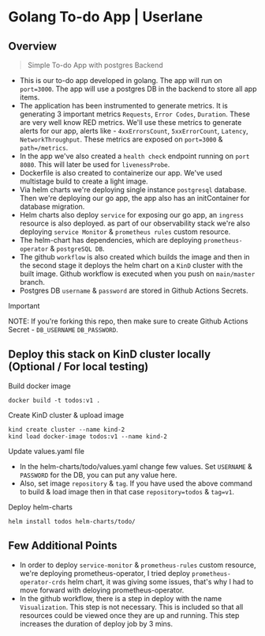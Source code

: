 # Golang To-do App | Userlane

## Overview
> Simple To-do App with postgres Backend
- This is our to-do app developed in golang. The app will run on `port=3000`. The app will use a postgres DB in the backend to store all app items.
- The application has been instrumented to generate metrics. It is generating 3 important metrics `Requests`, `Error Codes`, `Duration`. These are very well know RED metrics. We'll use these metrics to generate alerts for our app, alerts like - `4xxErrorsCount`, `5xxErrorCount`, `Latency`, `NetworkThroughput`. These metrics are exposed on `port=3000` & `path=/metrics`.
- In the app we've also created a `health check` endpoint running on `port 8080`. This will later be used for `livenessProbe`.
- Dockerfile is also created to containerize our app. We've used multistage build to create a light image.
- Via helm charts we're deploying single instance `postgresql` database. Then we're deploying our go app, the app also has an initContainer for database migration.
- Helm charts also deploy `service` for exposing our go app, an `ingress` resource is also deployed. as part of our observability stack we're also deploying `service Monitor` & `prometheus rules` custom resource.
- The helm-chart has dependencies, which are deploying `prometheus-operator` & `postgreSQL DB`.
- The github `workflow` is also created which builds the image and then in the second stage it deploys the helm chart on a `KinD` cluster with the built image. Github workflow is executed when you push on `main/master` branch.
- Postgres DB `username` & `password` are stored in Github Actions Secrets.

> [!IMPORTANT]
> NOTE: If you're forking this repo, then make sure to create Github Actions Secret - `DB_USERNAME` `DB_PASSWORD`.

## Deploy this stack on KinD cluster locally (Optional / For local testing)
Build docker image
```
docker build -t todos:v1 .
```
Create KinD cluster & upload image
```
kind create cluster --name kind-2
kind load docker-image todos:v1 --name kind-2
```
Update values.yaml file
- In the helm-charts/todo/values.yaml change few values. Set `USERNAME` & `PASSWORD` for the DB, you can put any value here. 
- Also, set image `repository` & `tag`. If you have used the above command to build & load image then in that case `repository=todos` & `tag=v1`.

Deploy helm-charts
```
helm install todos helm-charts/todo/
```

## Few Additional Points
- In order to deploy `service-monitor` & `prometheus-rules` custom resource, we're deploying prometheus-operator, I tried deploy `prometheus-operator-crds` helm chart, it was giving some issues, that's why I had to move forward with deloying prometheus-operator.
- In the github workflow, there is a step in deploy with the name `Visualization`. This step is not necessary. This is included so that all resources could be viewed once they are up and running. This step increases the duration of deploy job by 3 mins.